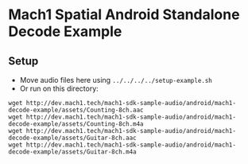 # Mach1 Spatial Android Standalone Decode Example

## Setup

- Move audio files here using `../../../../setup-example.sh`
- Or run on this directory: 
```
wget http://dev.mach1.tech/mach1-sdk-sample-audio/android/mach1-decode-example/assets/Counting-8ch.aac
wget http://dev.mach1.tech/mach1-sdk-sample-audio/android/mach1-decode-example/assets/Counting-8ch.m4a
wget http://dev.mach1.tech/mach1-sdk-sample-audio/android/mach1-decode-example/assets/Guitar-8ch.aac
wget http://dev.mach1.tech/mach1-sdk-sample-audio/android/mach1-decode-example/assets/Guitar-8ch.m4a
```
